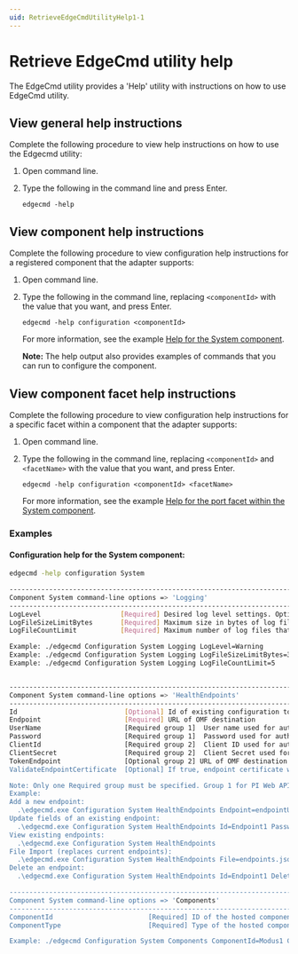 ```yaml
---
uid: RetrieveEdgeCmdUtilityHelp1-1
---
```


# Retrieve EdgeCmd utility help

The EdgeCmd utility provides a 'Help' utility with instructions on how to use EdgeCmd utility. 

## View general help instructions

Complete the following procedure to view help instructions on how to use the Edgecmd utility:

1. Open command line.
2. Type the following in the command line and press Enter.

	```
	edgecmd -help
	```

## View component help instructions

Complete the following procedure to view configuration help instructions for a registered component that the adapter supports:

1. Open command line.
2. Type the following in the command line, replacing `<componentId>` with the value that you want, and press Enter.

	```
	edgecmd -help configuration <componentId>
	```

	For more information, see the example [Help for the System component](#help-for-the-system-component).
	
	**Note:** The help output also provides examples of commands that you can run to configure the component.
	
	
## View component facet help instructions

Complete the following procedure to view configuration help instructions for a specific facet within a component that the adapter supports:

1. Open command line.
2. Type the following in the command line, replacing `<componentId>` and `<facetName>` with the value that you want, and press Enter.

	```
	edgecmd -help configuration <componentId> <facetName>
	```
	
	For more information, see the example [Help for the port facet within the System component](#help-for-the-port-facet-within-the-system-component).

### Examples

#### Configuration help for the System component:

```bash
edgecmd -help configuration System

---------------------------------------------------------------------------------------------------------
Component System command-line options => 'Logging'
---------------------------------------------------------------------------------------------------------
LogLevel                    [Required] Desired log level settings. Options: Verbose, Information, Warning, Error, Fatal.
LogFileSizeLimitBytes       [Required] Maximum size in bytes of log files that the service will create for this component. Must be no less than 1000.
LogFileCountLimit           [Required] Maximum number of log files that the service will create for this component. Must be a positive integer.

Example: ./edgecmd Configuration System Logging LogLevel=Warning
Example: ./edgecmd Configuration System Logging LogFileSizeLimitBytes=32768
Example: ./edgecmd Configuration System Logging LogFileCountLimit=5


---------------------------------------------------------------------------------------------------------
Component System command-line options => 'HealthEndpoints'
---------------------------------------------------------------------------------------------------------
Id                           [Optional] Id of existing configuration to be edited of removed.
Endpoint                     [Required] URL of OMF destination
UserName                     [Required group 1]  User name used for authentication to PI Web API OMF endpoint.              
Password                     [Required group 1]  Password used for authentication to PI Web API OMF endpoint.        
ClientId                     [Required group 2]  Client ID used for authentication to OSIsoft Cloud Services.
ClientSecret                 [Required group 2]  Client Secret used for authentication to OSIsoft Cloud Services.
TokenEndpoint                [Optional group 2] URL of OMF destination's token service.
ValidateEndpointCertificate  [Optional] If true, endpoint certificate will be validated (recommended). If false, any endpoint certificate will be accepted. OSIsoft strongly recommends using disabled endpoint certificate validation for testing purposes only.

Note: Only one Required group must be specified. Group 1 for PI Web API or Group 2 for OCS.
Example: 
Add a new endpoint:
  .\edgecmd.exe Configuration System HealthEndpoints Endpoint=endpointURL UserName=UserName Password=Password
Update fields of an existing endpoint:
  .\edgecmd.exe Configuration System HealthEndpoints Id=Endpoint1 Password=newPassword
View existing endpoints:
  .\edgecmd.exe Configuration System HealthEndpoints
File Import (replaces current endpoints):
  .\edgecmd.exe Configuration System HealthEndpoints File=endpoints.json
Delete an endpoint:
  .\edgecmd.exe Configuration System HealthEndpoints Id=Endpoint1 Delete

---------------------------------------------------------------------------------------------------------
Component System command-line options => 'Components'
---------------------------------------------------------------------------------------------------------
ComponentId                        [Required] ID of the hosted component.
ComponentType                      [Required] Type of the hosted component.

Example: ./edgecmd Configuration System Components ComponentId=Modus1 ComponentType=Modbus
```
